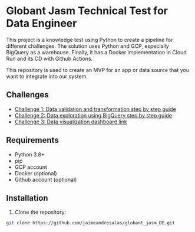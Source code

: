 # Globant Jasm Technical Test for Data Engineer

This project is a knowledge test using Python to create a pipeline for different challenges. The solution uses Python and GCP, especially BigQuery as a warehouse. Finally, it has a Docker implementation in Cloud Run and its CD with Github Actions.

This repository is used to create an MVP for an app or data source that you want to integrate into our system.

## Challenges

- [Challenge 1: Data validation and transformation step by step guide](.github/.readme/challenge_1.md/)
- [Challenge 2: Data exploration using BigQuery step by step guide](.github/.readme/challenge_2.md/)
- [Challenge 3: Data visualization dashboard link](https://lookerstudio.google.com/reporting/ba576c56-9553-4960-8f5c-b32deae3ddee/)

## Requirements

- Python 3.8+
- pip
- GCP account
- Docker (optional)
- Github account (optional)

## Installation

1. Clone the repository:

```bash
git clone https://github.com/jaimeandresalas/globant_jasm_DE.git

